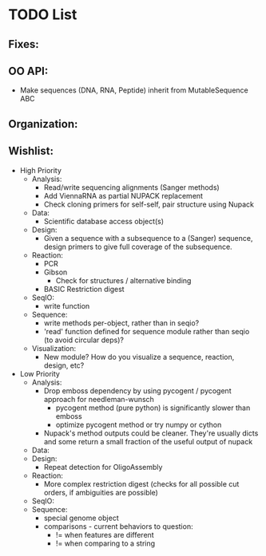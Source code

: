 # TODO List

## Fixes:

## OO API:
* Make sequences (DNA, RNA, Peptide) inherit from MutableSequence ABC

## Organization:

## Wishlist:
* High Priority
    * Analysis:
        * Read/write sequencing alignments (Sanger methods)
        * Add ViennaRNA as partial NUPACK replacement
        * Check cloning primers for self-self, pair structure using Nupack
    * Data:
        * Scientific database access object(s)
    * Design:
        * Given a sequence with a subsequence to a (Sanger) sequence,
          design primers to give full coverage of the subsequence.
    * Reaction:
        * PCR
        * Gibson
            * Check for structures / alternative binding
        * BASIC Restriction digest
    * SeqIO:
        * write function
    * Sequence:
        * write methods per-object, rather than in seqio?
        * 'read' function defined for sequence module rather than seqio (to
          avoid circular deps)?
    * Visualization:
        * New module? How do you visualize a sequence, reaction, design, etc?
* Low Priority
    * Analysis:
        * Drop emboss dependency by using pycogent / pycogent approach for needleman-wunsch
            * pycogent method (pure python) is significantly slower than emboss
            * optimize pycogent method or try numpy or cython
        * Nupack's method outputs could be cleaner. They're usually dicts and
          some return a small fraction of the useful output of nupack
    * Data:
    * Design:
        * Repeat detection for OligoAssembly
    * Reaction:
        * More complex restriction digest (checks for all possible cut orders,
        if ambiguities are possible)
    * SeqIO:
    * Sequence:
        * special genome object
        * comparisons - current behaviors to question:
            * != when features are different
            * != when comparing to a string
